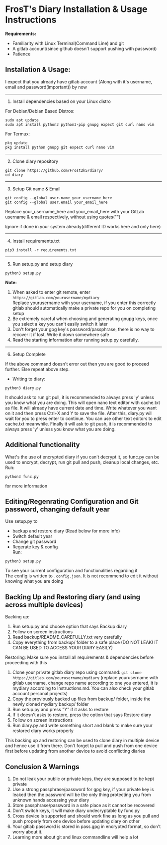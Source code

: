 # FrosT's Diary Installation & Usage Instructions

**Requirements:**
- Familiarity with Linux Terminal(Command Line) and git
- A gitlab account(since github doesn't support pushing with password)
- Patience

## Installation & Usage:

I expect that you already have gitlab account (Along with it's username, email and password(important)) by now

** **
1. Install dependencies based on your Linux distro

For Debian/Debian Based Distros: 
```
sudo apt update
sudo apt install python3 python3-pip gnupg expect git curl nano vim
```

For Termux: 
```
pkg update
pkg install python gnupg git expect curl nano vim
```

** **
2. Clone diary repository
```
git clone https://github.com/Frost2k5/diary/
cd diary
```

** **
3. Setup Git name & Email
```
git config --global user.name your_username_here 
git config --global user.email your_email_here 
```
Replace your_username_here and your_email_here with your GitLab username & email respectively, without using quotes("")

Ignore if done in your system already(different ID works here and only here)

** **
4. Install requirements.txt
```
pip3 install -r requirements.txt
```

** **
5. Run setup.py and setup diary
```
python3 setup.py
```
**Note:**
1. When asked to enter git remote, enter ```https://gitlab.com/yourusername/mydiary``` <br>
Replace yourusername with your username, if you enter this correctly gitlab should automatically make a private repo for you on completing setup
2. Be extremely careful when choosing and generating gnupg keys, once you select a key you can't easily switch it later
3. Don't forget your gpg key's password/passphrase, there is no way to recover it if lost. Write it down somewhere safe
4. Read the starting information after running setup.py carefully.

** **
6. Setup Complete

If the above command doesn't error out then you are good to proceed further. Else repeat above step.

- Writing to diary:
```
python3 diary.py
```
It should ask to run git pull, it is recommended to always press 'y' unless you know what you are doing.
This will open nano text editor with cache.txt as file. It will already have current date and time. Write whatever you want on it and then press Ctrl+X and Y to save the file.
After this, diary.py will wait for you to press enter to continue. You can use other text editors to edit cache.txt meanwhile.
Finally it will ask to git push, it is recommended to always press 'y' unless you know what you are doing.

## Additional functionality
What's the use of encrypted diary if you can't decrypt it, so func.py can be used to encrypt, decrypt, run git pull and push, cleanup local changes, etc.
Run: 
```
python3 func.py
``` 
for more information

## Editing/Regenrating Configuration and Git password, changing default year
Use setup.py to
- backup and restore diary (Read below for more info)
- Switch default year
- Change git password
- Regerate key & config <br>
Run:
```
python3 setup.py
```
To see your current configuration and functionalities regarding it <br>
The config is written to ```.config.json```. It is not recommend to edit it without knowing what you are doing

## Backing Up and Restoring diary (and using across multiple devices)
Backing up:
1. Run setup.py and choose option that says Backup diary
2. Follow on screen instructions
3. Read backup/README_CAREFULLY.txt very carefully
4. Copy everything from backup/ folder to a safe place (DO NOT LEAK! IT CAN BE USED TO ACCESS YOUR DIARY EASILY)

Restoring:
Make sure you install all requirements & dependencies before proceeding with this
1. Clone your private gitlab diary repo using command: ```git clone https://gitlab.com/yourusername/mydiary``` (replace yourusername with gitlab username, change repo name according to one you entered, it is mydiary according to Instructions.md. You can also check your gitlab account personal projects)
2. Copy the previously backed up files from backup/ folder, inside the newly cloned mydiary backup/ folder
3. Run setup.py and press "Y" if it asks to restore
4. If it doesn't asks to restore, press the option that says Restore diary
5. Follow on screen instructions
6. Run diary.py and write something short and blank to make sure your restored diary works properly

This backing up and restoring can be used to clone diary in multiple device and hence use it from there. Don't forget to pull and push from one device first before updating from another device to avoid conflicting diaries

## Conclusion & Warnings
1. Do not leak your public or private keys, they are supposed to be kept private
2. Use a strong passphrase/password for gpg key, if your private key is leaked then the password will be the only thing protecting you from unknown hands accessing your diary
3. Store passphrase/password in a safe place as it cannot be recovered
4. Don't switch keys, it will make diary undecryptable by func.py
5. Cross device is supported and should work fine as long as you pull and push properly from one device before updating diary on other
6. Your gitlab password is stored in pass.gpg in encrypted format, so don't worry about it.
7. Learning more about git and linux commandline will help a lot
